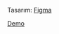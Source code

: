 Tasarım: [Figma](https://www.figma.com/file/xEm0VvavhJhorQdOWmsu5U/Food-Delivery-UI---Free-(Copy)?node-id=0%3A1)

[Demo](https://difficult-army.surge.sh/login.html)